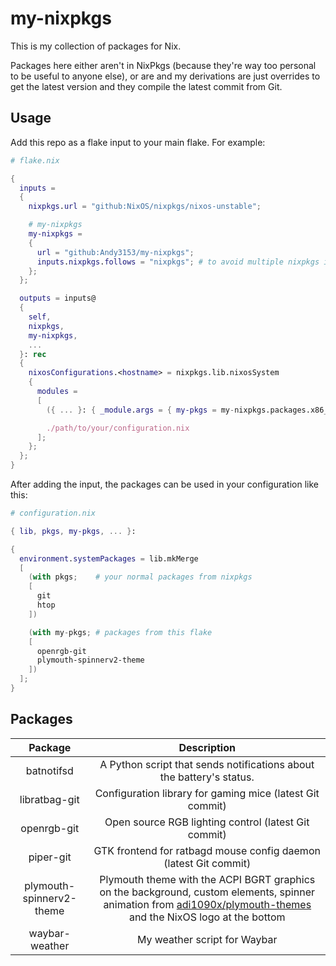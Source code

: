 <!-- vim: set fenc=utf-8 ts=2 sw=0 sts=0 sr et si tw=0 fdm=marker fmr={{{,}}}: -->

# my-nixpkgs
This is my collection of packages for Nix.

Packages here either aren't in NixPkgs (because they're way too personal to be useful to anyone else), or are and my derivations are just overrides to get the latest version and they compile the latest commit from Git.

## Usage
Add this repo as a flake input to your main flake. For example:
<!-- {{{ Sample flake -->
```nix
# flake.nix

{
  inputs =
  {
    nixpkgs.url = "github:NixOS/nixpkgs/nixos-unstable";

    # my-nixpkgs
    my-nixpkgs =
    {
      url = "github:Andy3153/my-nixpkgs";
      inputs.nixpkgs.follows = "nixpkgs"; # to avoid multiple nixpkgs instances on your computer
    };
  };

  outputs = inputs@
  {
    self,
    nixpkgs,
    my-nixpkgs,
    ...
  }: rec
  {
    nixosConfigurations.<hostname> = nixpkgs.lib.nixosSystem
    {
      modules =
      [
        ({ ... }: { _module.args = { my-pkgs = my-nixpkgs.packages.x86_64-linux; }; })

        ./path/to/your/configuration.nix
      ];
    };
  };
}
```
<!-- }}} -->

After adding the input, the packages can be used in your configuration like this:
<!-- {{{ Sample configuration -->
```nix
# configuration.nix

{ lib, pkgs, my-pkgs, ... }:

{
  environment.systemPackages = lib.mkMerge
  [
    (with pkgs;    # your normal packages from nixpkgs
    [
      git
      htop
    ])

    (with my-pkgs; # packages from this flake
    [
      openrgb-git
      plymouth-spinnerv2-theme
    ])
  ];
}
```
<!-- }}} -->

## Packages
<!-- {{{ Package table -->
| Package                  | Description                                                                                                                                                                                                    |
| :-----:                  | :------------------------------------------------------------------------------------------------------------------------------------------------------------------------------------------------------------: |
| batnotifsd               | A Python script that sends notifications about the battery's status.                                                                                                                                           |
| libratbag-git            | Configuration library for gaming mice (latest Git commit)                                                                                                                                                      |
| openrgb-git              | Open source RGB lighting control (latest Git commit)                                                                                                                                                           |
| piper-git                | GTK frontend for ratbagd mouse config daemon (latest Git commit)                                                                                                                                               |
| plymouth-spinnerv2-theme | Plymouth theme with the ACPI BGRT graphics on the background, custom elements, spinner animation from [adi1090x/plymouth-themes](https://github.com/adi1090x/plymouth-themes) and the NixOS logo at the bottom |
| waybar-weather           | My weather script for Waybar                                                                                                                                                                                   |
<!-- }}} -->
